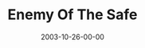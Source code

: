 ---
layout: message
category: message
series: "Public Enemy"
title: "Enemy Of The Safe"
date: 2003-10-26-00-00
message_id: 200
audio-description: "He wasn’t exactly what people expected. He didn’t follow “the rules”. He didn’t hang out with the right people. He ticked off the wrong people. Sometimes it seemed like he was an enemy to everything respectable. And he changed the world forever."
audio: "http://www.crossroads.net/audio/2003_October_Public_Enemy/PE_03_10-26-03_Enemy_Of_The_Safe.mp3"
audio-title: "Enemy Of The Safe"
audio-duration: "39:53"
---